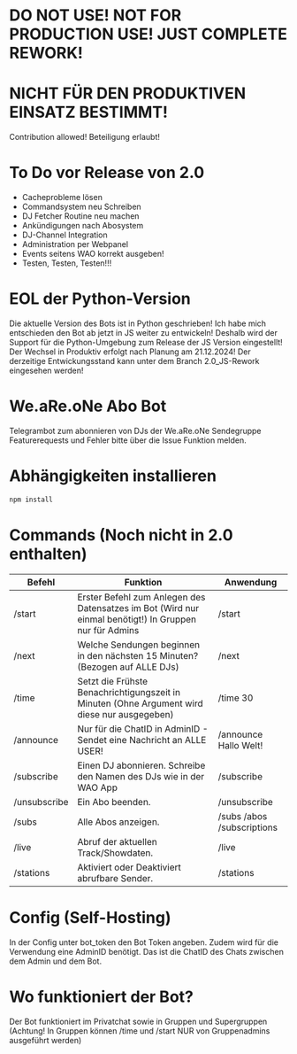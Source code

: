 # DO NOT USE! NOT FOR PRODUCTION USE! JUST COMPLETE REWORK!

# NICHT FÜR DEN PRODUKTIVEN EINSATZ BESTIMMT! 

Contribution allowed!
Beteiligung erlaubt!

# To Do vor Release von 2.0
- Cacheprobleme lösen
- Commandsystem neu Schreiben
- DJ Fetcher Routine neu machen
- Ankündigungen nach Abosystem
- DJ-Channel Integration
- Administration per Webpanel
- Events seitens WAO korrekt ausgeben!
- Testen, Testen, Testen!!!

# EOL der Python-Version
Die aktuelle Version des Bots ist in Python geschrieben! Ich habe mich entschieden den Bot ab jetzt in JS weiter zu entwickeln!
Deshalb wird der Support für die Python-Umgebung zum Release der JS Version eingestellt! Der Wechsel in Produktiv erfolgt nach Planung am 21.12.2024!
Der derzeitige Entwickungsstand kann unter dem Branch 2.0_JS-Rework eingesehen werden!

# We.aRe.oNe Abo Bot
Telegrambot zum abonnieren von DJs der We.aRe.oNe Sendegruppe
Featurerequests und Fehler bitte über die Issue Funktion melden.

# Abhängigkeiten installieren
```bash
npm install
```
# Commands (Noch nicht in 2.0 enthalten)
| Befehl | Funktion | Anwendung |
|----------|----------|----------|
| /start  | Erster Befehl zum Anlegen des Datensatzes im Bot (Wird nur einmal benötigt!) In Gruppen nur für Admins | /start  |
| /next  | Welche Sendungen beginnen in den nächsten 15 Minuten? (Bezogen auf ALLE DJs)  | /next |
| /time  | Setzt die Frühste Benachrichtigungszeit in Minuten (Ohne Argument wird diese nur ausgegeben) | /time 30  |
| /announce  | Nur für die ChatID in AdminID - Sendet eine Nachricht an ALLE USER! | /announce Hallo Welt!  |
| /subscribe  | Einen DJ abonnieren. Schreibe den Namen des DJs wie in der WAO App  | /subscribe  |
| /unsubscribe  | Ein Abo beenden.  | /unsubscribe  |
| /subs  | Alle Abos anzeigen.  | /subs /abos /subscriptions  |
| /live  | Abruf der aktuellen Track/Showdaten.  | /live  |
| /stations  | Aktiviert oder Deaktiviert abrufbare Sender.  | /stations  |
# Config (Self-Hosting)
In der Config unter bot_token den Bot Token angeben. Zudem wird für die Verwendung eine AdminID benötigt. Das ist die ChatID des Chats zwischen dem Admin und dem Bot.
# Wo funktioniert der Bot?
Der Bot funktioniert im Privatchat sowie in Gruppen und Supergruppen (Achtung! In Gruppen können /time und /start NUR von Gruppenadmins ausgeführt werden)